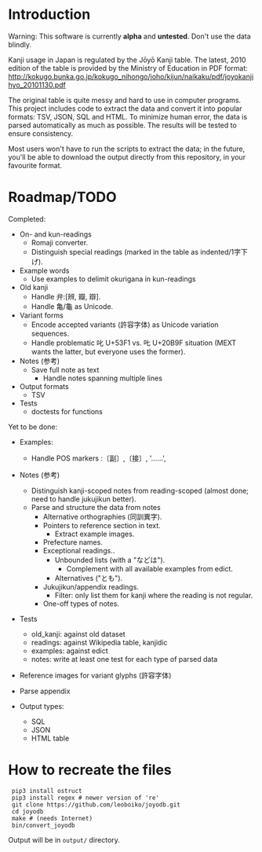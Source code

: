 Introduction
============

Warning: This software is currently **alpha** and **untested**.  Don't use the
data blindly.

Kanji usage in Japan is regulated by the Jōyō Kanji table.  The latest, 2010
edition of the table is provided by the Ministry of Education in PDF format:
http://kokugo.bunka.go.jp/kokugo_nihongo/joho/kijun/naikaku/pdf/joyokanjihyo_20101130.pdf

The original table is quite messy and hard to use in computer programs.  This
project includes code to extract the data and convert it into popular formats:
TSV, JSON, SQL and HTML.  To minimize human error, the data is parsed
automatically as much as possible.  The results will be tested to ensure
consistency.

Most users won't have to run the scripts to extract the data; in the future,
you'll be able to download the output directly from this repository, in your
favourite format.


Roadmap/TODO
============
Completed:

 - On- and kun-readings
   - Romaji converter.
   - Distinguish special readings (marked in the table as indented/1字下げ).
 - Example words
   - Use examples to delimit okurigana in kun-readings
 - Old kanji
   - Handle 弁:[辨, 瓣, 辯].
   - Handle 亀/龜 as Unicode.
 - Variant forms
   - Encode accepted variants (許容字体) as Unicode variation sequences.
   - Handle problematic 叱 U+53F1 vs. 𠮟 U+20B9F situation (MEXT wants the
     latter, but everyone uses the former).
 - Notes (参考)
   - Save full note as text
     - Handle notes spanning multiple lines
 - Output formats
   - TSV
 - Tests
   - doctests for functions

Yet to be done:
 - Examples:
   - Handle POS markers :〔副〕,〔接〕, '……',
 - Notes (参考)
   - Distinguish kanji-scoped notes from reading-scoped (almost done; need to
     handle jukujikun better).
   - Parse and structure the data from notes
     - Alternative orthographies (同訓異字).
     - Pointers to reference section in text.
       - Extract example images.
     - Prefecture names.
     - Exceptional readings..
       - Unbounded lists (with a "などは").
         - Complement with all available examples from edict.
       - Alternatives ("とも").
     - Jukujikun/appendix readings.
       - Filter: only list them for kanji where the reading is not regular.
     - One-off types of notes.

 - Tests
   - old_kanji: against old dataset
   - readings: against Wikipedia table, kanjidic
   - examples: against edict
   - notes: write at least one test for each type of parsed data

 - Reference images for variant glyphs (許容字体)
 - Parse appendix

 - Output types:
   - SQL
   - JSON
   - HTML table

How to recreate the files
=========================

     pip3 install ostruct
     pip3 install regex # newer version of 're'
     git clone https://github.com/leoboiko/joyodb.git
     cd joyodb
     make # (needs Internet)
     bin/convert_joyodb

Output will be in `output/` directory.
